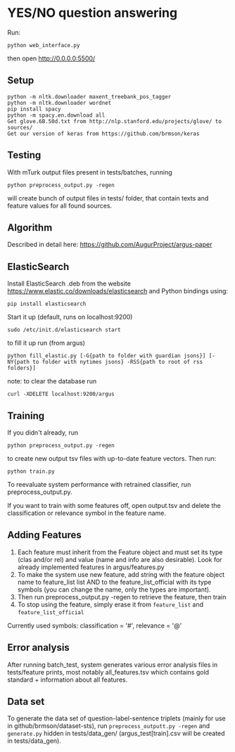 YES/NO question answering
=========================

Run:

	python web_interface.py

then open http://0.0.0.0:5500/

Setup
-----

	python -m nltk.downloader maxent_treebank_pos_tagger
	python -m nltk.downloader wordnet
	pip install spacy
	python -m spacy.en.download all
	Get glove.6B.50d.txt from http://nlp.stanford.edu/projects/glove/ to sources/
	Get our version of keras from https://github.com/brmson/keras
	

Testing
-------
With mTurk output files present in tests/batches, running

	python preprocess_output.py -regen

will create bunch of output files in tests/ folder, that contain texts and feature values 
for all found sources.

Algorithm
---------

Described in detail here: https://github.com/AugurProject/argus-paper

ElasticSearch
-------------

Install ElasticSearch .deb from the website https://www.elastic.co/downloads/elasticsearch
and Python bindings using:

	pip install elasticsearch

Start it up (default, runs on localhost:9200)

	sudo /etc/init.d/elasticsearch start

to fill it up run (from argus)

	python fill_elastic.py [-G{path to folder with guardian jsons}] [-NY{path to folder with nytimes jsons} -RSS{path to root of rss folders}]

note: to clear the database run  

	curl -XDELETE localhost:9200/argus

Training
--------

If you didn't already, run

	python preprocess_output.py -regen

to create new output tsv files with up-to-date feature vectors. Then run:

	python train.py

To reevaluate system performance with retrained classifier, run preprocess_output.py.

If you want to train with some features off, open output.tsv and delete the classification
 or relevance symbol in the feature name.

Adding Features
---------------

1. Each feature must inherit from the Feature object and must set its type (clas and/or rel) and value
 (name and info are also desirable). Look for already implemented features in argus/features.py
2. To make the system use new feature, add string with the feature object name to feature_list list AND
to the feature_list_official with its type symbols (you can change the name, only the types are important).
3. Then run preprocess_output.py -regen to retrieve the feature, then train
4. To stop using the feature, simply erase it from ``feature_list`` and ``feature_list_official``

Currently used symbols: classification = '#', relevance = '@'

Error analysis
--------------

After running batch_test, system generates various error analysis files in tests/feature prints, 
most notably all_features.tsv which contains gold standard + information about all features.

Data set
--------

To generate the data set of question-label-sentence triplets (mainly for use in github/brmson/dataset-sts),
run ``preprocess_outputt.py -regen`` and ``generate.py`` hidden in tests/data_gen/ (argus_test[train].csv will be created in tests/data_gen).
